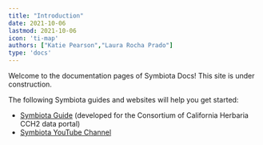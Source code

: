 ```yaml
---
title: "Introduction"
date: 2021-10-06
lastmod: 2021-10-06
icon: 'ti-map'
authors: ["Katie Pearson","Laura Rocha Prado"]
type: 'docs'
---
```


Welcome to the documentation pages of Symbiota Docs! This site is under construction.

The following Symbiota guides and websites will help you get started:
* [Symbiota Guide](https://github.com/BioKIC/Symbiota-light/blob/master/docs/SymbiotaGuide_v5.pdf) (developed for the Consortium of California Herbaria CCH2 data portal)
* [Symbiota YouTube Channel](https://www.youtube.com/channel/UC7glMVLRnTA6ES3VTsci7iQ)
